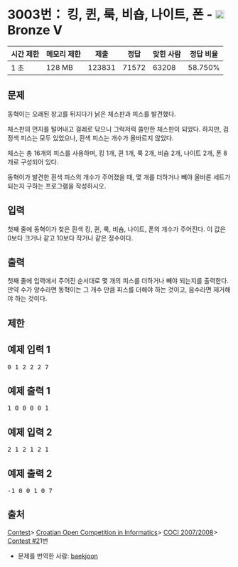 # 3003번： 킹, 퀸, 룩, 비숍, 나이트, 폰 - <img src="https://static.solved.ac/tier_small/1.svg" style="height:20px" />Bronze V


| 시간 제한 | 메모리 제한 | 제출 | 정답 | 맞힌 사람 | 정답 비율 |
| --- | --- | --- | --- | --- | --- |
| 1 초 | 128 MB | 123831 | 71572 | 63208 | 58.750% |


## 문제


동혁이는 오래된 창고를 뒤지다가 낡은 체스판과 피스를 발견했다.

체스판의 먼지를 털어내고 걸레로 닦으니 그럭저럭 쓸만한 체스판이 되었다. 하지만, 검정색 피스는 모두 있었으나, 흰색 피스는 개수가 올바르지 않았다.

체스는 총 16개의 피스를 사용하며, 킹 1개, 퀸 1개, 룩 2개, 비숍 2개, 나이트 2개, 폰 8개로 구성되어 있다.

동혁이가 발견한 흰색 피스의 개수가 주어졌을 때, 몇 개를 더하거나 빼야 올바른 세트가 되는지 구하는 프로그램을 작성하시오.




## 입력


첫째 줄에 동혁이가 찾은 흰색 킹, 퀸, 룩, 비숍, 나이트, 폰의 개수가 주어진다. 이 값은 0보다 크거나 같고 10보다 작거나 같은 정수이다.




## 출력


첫째 줄에 입력에서 주어진 순서대로 몇 개의 피스를 더하거나 빼야 되는지를 출력한다. 만약 수가 양수라면 동혁이는 그 개수 만큼 피스를 더해야 하는 것이고, 음수라면 제거해야 하는 것이다.




## 제한




## 예제 입력 1


<pre>0 1 2 2 2 7
</pre>


## 예제 출력 1


<pre>1 0 0 0 0 1
</pre>




## 예제 입력 2


<pre>2 1 2 1 2 1
</pre>


## 예제 출력 2


<pre>-1 0 0 1 0 7
</pre>






## 출처


[Contest](/category/45)> [Croatian Open Competition in Informatics](/category/17)> [COCI 2007/2008](/category/23)> [Contest #2](/category/detail/101)1번
- 문제를 번역한 사람: [baekjoon](/user/baekjoon)





